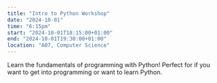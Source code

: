 ```yaml
---
title: "Intro to Python Workshop"
date: "2024-10-01"
time: "6:15pm"
start: "2024-10-01T18:15:00+01:00"
end: "2024-10-01T19:30:00+01:00"
location: "A07, Computer Science"
---
```


Learn the fundamentals of programming with Python! Perfect for if you want to get into programming or want to learn Python.
